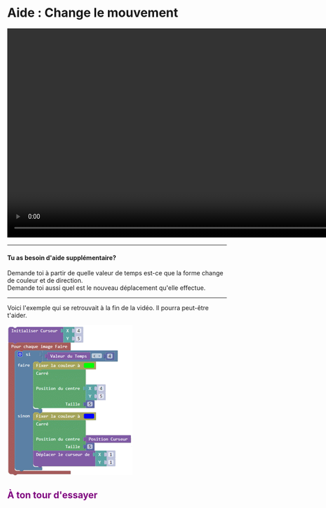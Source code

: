 # Aide : Change le mouvement

<video class="text-center" height="480" loop autoplay>
  <source src="vid/animation_p7.mp4" type="video/mp4">
</video>

***

#### Tu as besoin d'aide supplémentaire?

Demande toi à partir de quelle valeur de temps est-ce que la forme change de couleur et de direction.  
Demande toi aussi quel est le nouveau déplacement qu'elle effectue.

***

Voici l'exemple qui se retrouvait à la fin de la vidéo. Il pourra peut-être t'aider.

![Exemple page 7][ex_p7]

## <span style="color: #800080">À ton tour d'essayer</span>

[ex_p7]: img/ex_p7.png